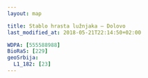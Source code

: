 ```yaml
---
layout: map

title: Stablo hrasta lužnjaka – Dolovo
last_modified_at: 2018-05-21T22:14:50+02:00

WDPA: [555588988]
BioRaS: [229]
geoSrbija:
  L1_182: [23]
---
```

